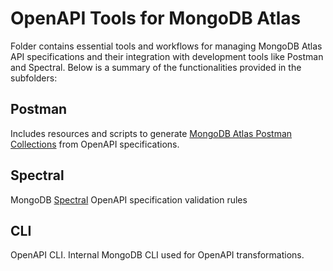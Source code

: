 # OpenAPI Tools for MongoDB Atlas

Folder contains essential tools and workflows for managing MongoDB Atlas API specifications and their integration with development tools like Postman and Spectral. Below is a summary of the functionalities provided in the subfolders:

## Postman

Includes resources and scripts to generate [MongoDB Atlas Postman Collections](https://www.mongodb.com/developer/products/atlas/admin-api-postman/) from OpenAPI specifications. 

## Spectral

MongoDB [Spectral](https://github.com/stoplightio/spectral) OpenAPI specification validation rules

## CLI

OpenAPI CLI. Internal MongoDB CLI used for OpenAPI transformations.
